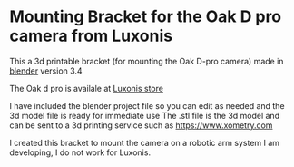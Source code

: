 # Mounting Bracket for the Oak D pro camera from Luxonis

This a 3d printable bracket (for mounting the Oak D-pro camera) made in [blender](https://www.blender.org/) version 3.4  

The Oak d pro is availale at [Luxonis store](https://shop.luxonis.com/products/oak-d-pro?variant=42455252369631)

I have included the blender project file so you can edit as needed and the 3d model file is ready for immediate use
The .stl file is the 3d model and can be sent to a 3d printing service such as https://www.xometry.com 

I created this bracket to mount the camera on a robotic arm system I am developing, I do not work for Luxonis. 